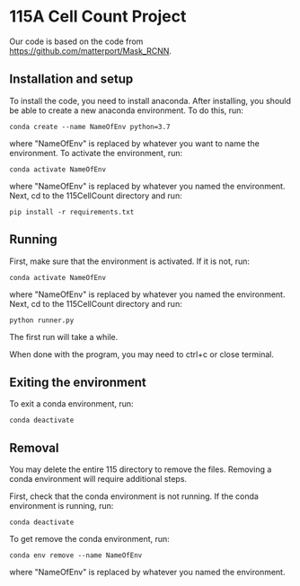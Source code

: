 # 115A Cell Count Project

Our code is based on the code from https://github.com/matterport/Mask_RCNN.

## Installation and setup

To install the code, you need to install anaconda.
After installing, you should be able to create a new anaconda environment.
To do this, run:

```
conda create --name NameOfEnv python=3.7
```

where "NameOfEnv" is replaced by whatever you want to name the environment.
To activate the environment, run:

```
conda activate NameOfEnv
```

where "NameOfEnv" is replaced by whatever you named the environment.
Next, cd to the 115CellCount directory and run:


```
pip install -r requirements.txt
```

## Running
First, make sure that the environment is activated.
If it is not, run:

```
conda activate NameOfEnv
```

where "NameOfEnv" is replaced by whatever you named the environment.
Next, cd to the 115CellCount directory and run:

```
python runner.py
```

The first run will take a while.

When done with the program, you may need to ctrl+c or close terminal.

## Exiting the environment
To exit a conda environment, run:

```
conda deactivate
```

## Removal
You may delete the entire 115 directory to remove the files. Removing a conda environment will require additional steps.

First, check that the conda environment is not running. If the conda environment is running, run:
```
conda deactivate
```

To get remove the conda environment, run:
```
conda env remove --name NameOfEnv
```

where "NameOfEnv" is replaced by whatever you named the environment.

